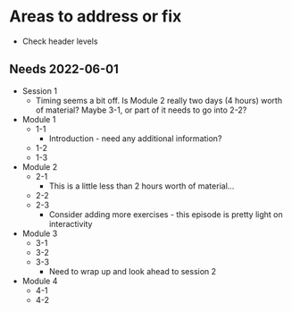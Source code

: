 # Areas to address or fix

+ Check header levels

## Needs 2022-06-01

+ Session 1
    + Timing seems a bit off. Is Module 2 really two days (4 hours) worth of 
    material? Maybe 3-1, or part of it needs to go into 2-2?
+ Module 1
    + 1-1
        + Introduction - need any additional information?
    + 1-2
    + 1-3
+ Module 2
    + 2-1
        + This is a little less than 2 hours worth of material...
    + 2-2
    + 2-3
        + Consider adding more exercises - this episode is pretty light on 
        interactivity
+ Module 3
    + 3-1
    + 3-2
    + 3-3
        + Need to wrap up and look ahead to session 2
+ Module 4
    + 4-1
    + 4-2
